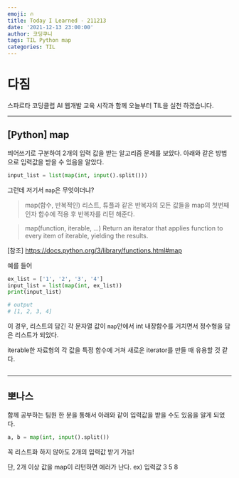 ```yaml
---
emoji: 🔥
title: Today I Learned - 211213
date: '2021-12-13 23:00:00'
author: 코딩쿠니
tags: TIL Python map
categories: TIL
---
```


# 다짐
스파르타 코딩클럽 AI 웹개발 교육 시작과 함께 오늘부터 TIL을 실천 하겠습니다.
___

## [Python] map
띄어쓰기로 구분하여 2개의 입력 값을 받는 알고리즘 문제를 보았다.
아래와 같은 방법으로 입력값을 받을 수 있음을 알았다.
```python
input_list = list(map(int, input().split()))
```

그런데 저기서 `map`은 무엇이더냐?

>map(함수, 반복적인)
리스트, 튜플과 같은 반복자의 모든 값들을 map의 첫번째 인자 함수에 적용 후 반복자를 리턴 해준다. 

>map(function, iterable, ...)
Return an iterator that applies function to every item of iterable, yielding the results.

[참조] https://docs.python.org/3/library/functions.html#map

예를 들어
```python
ex_list = ['1', '2', '3', '4']
input_list = list(map(int, ex_list))
print(input_list)

# output
# [1, 2, 3, 4]

```
이 경우, 리스트의 담긴 각 문자열 값이 `map`안에서 int 내장함수를 거치면서 정수형을 담은 리스트가 되었다.

iterable한 자료형의 각 값을 특정 함수에 거쳐 새로운 iterator를 만들 때 유용할 것 같다.

```toc
```
___
## 뽀나스
함께 공부하는 팀원 한 분을 통해서 아래와 같이 입력값을 받을 수도 있음을 알게 되었다.
```python
a, b = map(int, input().split())
```
꼭 리스트화 하지 않아도 2개의 입력값 받기 가능!

단, 2개 이상 값을 map이 리턴하면 에러가 난다. ex) 입력값 3 5 8
```toc
```
